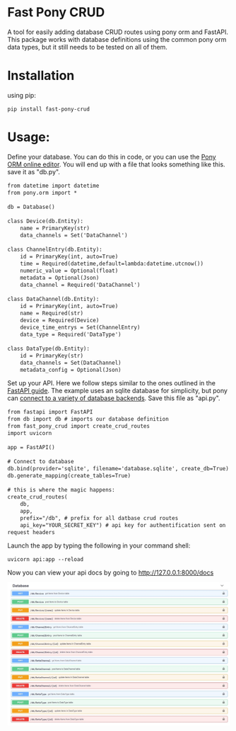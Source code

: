 # Fast Pony CRUD
A tool for easily adding database CRUD routes using pony orm and FastAPI. This package works with database definitions using the common pony orm data types, but it still needs to be tested on all of them. 

# Installation
using pip:
```
pip install fast-pony-crud
```
# Usage:
Define your database. You can do this in code, or you can use the [Pony ORM online editor](https://editor.ponyorm.com/). You will end up with a file that looks something like this. save it as "db.py". 
```
from datetime import datetime
from pony.orm import *

db = Database()

class Device(db.Entity):
    name = PrimaryKey(str)
    data_channels = Set('DataChannel')

class ChannelEntry(db.Entity):
    id = PrimaryKey(int, auto=True)
    time = Required(datetime,default=lambda:datetime.utcnow())
    numeric_value = Optional(float)
    metadata = Optional(Json)
    data_channel = Required('DataChannel')

class DataChannel(db.Entity):
    id = PrimaryKey(int, auto=True)
    name = Required(str)
    device = Required(Device)
    device_time_entrys = Set(ChannelEntry)
    data_type = Required('DataType')

class DataType(db.Entity):
    id = PrimaryKey(str)
    data_channels = Set(DataChannel)
    metadata_config = Optional(Json)
```
Set up your API. Here we follow steps similar to the ones outlined in the [FastAPI guide](https://fastapi.tiangolo.com/tutorial/first-steps/). The example uses an sqlite database for simplicity, but pony can [connect to a variety of database backends](https://docs.ponyorm.org/database.html). Save this file as "api.py".
```
from fastapi import FastAPI
from db import db # imports our database definition
from fast_pony_crud import create_crud_routes
import uvicorn

app = FastAPI()

# Connect to database
db.bind(provider='sqlite', filename='database.sqlite', create_db=True)
db.generate_mapping(create_tables=True)

# this is where the magic happens:
create_crud_routes(
    db,
    app,
    prefix="/db", # prefix for all datbase crud routes
    api_key="YOUR_SECRET_KEY") # api key for authentification sent on request headers
```

Launch the app by typing the following in your command shell:
```
uvicorn api:app --reload
```
Now you can view your api docs by going to http://127.0.0.1:8000/docs

![](docs/crud_docs.JPG)
